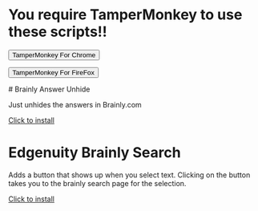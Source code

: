 # You require TamperMonkey to use these scripts!!
<form action="https://chrome.google.com/webstore/detail/tampermonkey/dhdgffkkebhmkfjojejmpbldmpobfkfo?hl=en">
    <input type="submit" value="TamperMonkey For Chrome" />
</form>
<form action="https://addons.mozilla.org/en-US/firefox/addon/tampermonkey/">
    <input type="submit" value="TamperMonkey For FireFox" />
</form>
# Brainly Answer Unhide

<p>Just unhides the answers in Brainly.com</p>

<a href="https://raw.githubusercontent.com/Subatomicmc/Edgenuity-Brainly-Scripts/master/BrainlyAnswerUnhider.user.js">Click to install</a>

# Edgenuity Brainly Search
<p>Adds a button that shows up when you select text. Clicking on the button takes you to the brainly search page for the selection.</p>
<a href="https://raw.githubusercontent.com/Subatomicmc/Edgenuity-Brainly-Scripts/master/EdgenuityEasyBrainlySearch.user.js">Click to install</a>
